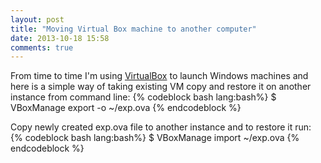```yaml
---
layout: post
title: "Moving Virtual Box machine to another computer"
date: 2013-10-18 15:58
comments: true
---
```


From time to time I'm using [VirtualBox](https://www.virtualbox.org/) to launch Windows machines and here is a simple way of taking existing VM copy and restore it on another instance from command line:<!-- more -->
{% codeblock bash lang:bash%}
$ VBoxManage export <VM name> -o ~/exp.ova
{% endcodeblock %}

Copy newly created exp.ova file to another instance and to restore it run:
{% codeblock bash lang:bash%}
$ VBoxManage import ~/exp.ova
{% endcodeblock %}

